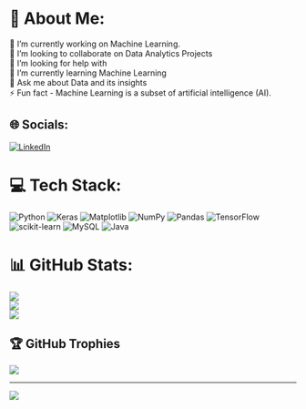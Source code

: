 # 💫 About Me:
🔭 I’m currently working on Machine Learning.<br>👯 I’m looking to collaborate on Data Analytics Projects<br>🤝 I’m looking for help with <br>🌱 I’m currently learning Machine Learning<br>💬 Ask me about Data and its insights<br>⚡ Fun fact - Machine Learning is a subset of artificial intelligence (AI).


## 🌐 Socials:
[![LinkedIn](https://img.shields.io/badge/LinkedIn-%230077B5.svg?logo=linkedin&logoColor=white)](https://linkedin.com/in/https://www.linkedin.com/in/anandkumar123/) 

# 💻 Tech Stack:
![Python](https://img.shields.io/badge/python-3670A0?style=for-the-badge&logo=python&logoColor=ffdd54) ![Keras](https://img.shields.io/badge/Keras-%23D00000.svg?style=for-the-badge&logo=Keras&logoColor=white) ![Matplotlib](https://img.shields.io/badge/Matplotlib-%23ffffff.svg?style=for-the-badge&logo=Matplotlib&logoColor=black) ![NumPy](https://img.shields.io/badge/numpy-%23013243.svg?style=for-the-badge&logo=numpy&logoColor=white) ![Pandas](https://img.shields.io/badge/pandas-%23150458.svg?style=for-the-badge&logo=pandas&logoColor=white) ![TensorFlow](https://img.shields.io/badge/TensorFlow-%23FF6F00.svg?style=for-the-badge&logo=TensorFlow&logoColor=white) ![scikit-learn](https://img.shields.io/badge/scikit--learn-%23F7931E.svg?style=for-the-badge&logo=scikit-learn&logoColor=white) ![MySQL](https://img.shields.io/badge/mysql-4479A1.svg?style=for-the-badge&logo=mysql&logoColor=white) ![Java](https://img.shields.io/badge/java-%23ED8B00.svg?style=for-the-badge&logo=openjdk&logoColor=white)
# 📊 GitHub Stats:
![](https://github-readme-stats.vercel.app/api?username=anand232326&theme=dark&hide_border=false&include_all_commits=false&count_private=false)<br/>
![](https://github-readme-streak-stats.herokuapp.com/?user=anand232326&theme=dark&hide_border=false)<br/>
![](https://github-readme-stats.vercel.app/api/top-langs/?username=anand232326&theme=dark&hide_border=false&include_all_commits=false&count_private=false&layout=compact)

## 🏆 GitHub Trophies
![](https://github-profile-trophy.vercel.app/?username=anand232326&theme=radical&no-frame=false&no-bg=true&margin-w=4)

---
[![](https://visitcount.itsvg.in/api?id=anand232326&icon=0&color=0)](https://visitcount.itsvg.in)

<!-- Proudly created with GPRM ( https://gprm.itsvg.in ) -->

